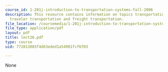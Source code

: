```yaml
---
course_id: 1-201j-introduction-to-transportation-systems-fall-2006
description: This resource contains information on topics transportation system components,
  traveler transportation and freight transportation.
file_location: /coursemedia/1-201j-introduction-to-transportation-systems-fall-2006/772813003f4d63eded1a54901fcf6f03_lect26.pdf
file_type: application/pdf
layout: pdf
title: lect26.pdf
type: course
uid: 772813003f4d63eded1a54901fcf6f03

---
```

None